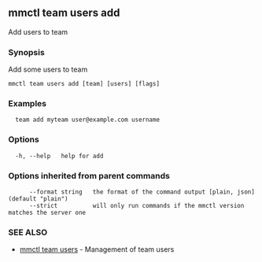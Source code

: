 ## mmctl team users add

Add users to team

### Synopsis

Add some users to team

```
mmctl team users add [team] [users] [flags]
```

### Examples

```
  team add myteam user@example.com username
```

### Options

```
  -h, --help   help for add
```

### Options inherited from parent commands

```
      --format string   the format of the command output [plain, json] (default "plain")
      --strict          will only run commands if the mmctl version matches the server one
```

### SEE ALSO

* [mmctl team users](mmctl_team_users.md)	 - Management of team users

